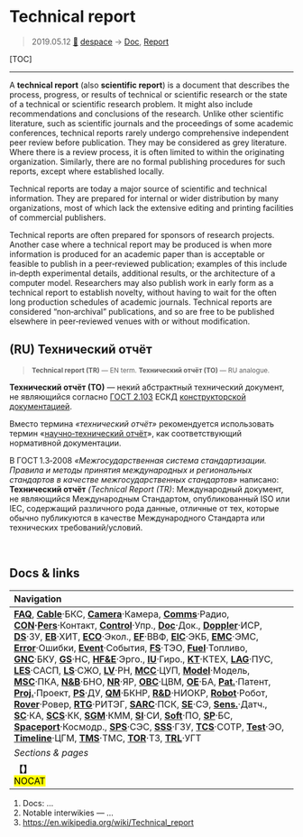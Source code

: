 # Technical report
> 2019.05.12 [🚀](../index/index.md) [despace](index.md) → [Doc](doc.md), [Report](report.md)

[TOC]

---

A **technical report** (also **scientific report**) is a document that describes the process, progress, or results of technical or scientific research or the state of a technical or scientific research problem. It might also include recommendations and conclusions of the research. Unlike other scientific literature, such as scientific journals and the proceedings of some academic conferences, technical reports rarely undergo comprehensive independent peer review before publication. They may be considered as grey literature. Where there is a review process, it is often limited to within the originating organization. Similarly, there are no formal publishing procedures for such reports, except where established locally.

Technical reports are today a major source of scientific and technical information. They are prepared for internal or wider distribution by many organizations, most of which lack the extensive editing and printing facilities of commercial publishers.

Technical reports are often prepared for sponsors of research projects. Another case where a technical report may be produced is when more information is produced for an academic paper than is acceptable or feasible to publish in a peer‑reviewed publication; examples of this include in‑depth experimental details, additional results, or the architecture of a computer model. Researchers may also publish work in early form as a technical report to establish novelty, without having to wait for the often long production schedules of academic journals. Technical reports are considered “non‑archival” publications, and so are free to be published elsewhere in peer‑reviewed venues with or without modification.


## (RU) Технический отчёт

> <small>**Technical report (TR)** — EN term. **Технический отчёт (ТО)** — RU analogue.</small>

**Технический отчёт (ТО)** — некий абстрактный технический документ, не являющийся согласно [ГОСТ 2.103](гост_2_103.md) ЕСКД [конструкторской документацией](doc.md).

Вместо термина *«технический отчёт»* рекомендуется использовать термин «[научно‑технический отчёт](report_st.md)», как соответствующий нормативной документации.

В ГОСТ 1.3‑2008 *«Межгосударственная система стандартизации. Правила и методы принятия международных и региональных стандартов в качестве межгосударственных стандартов»* написано:  
**Технический отчёт** *(Technical Report (TR)*: Международный документ, не являющийся Международным Стандартом, опубликованный ISO или IEC, содержащий различного рода данные, отличные от тех, которые обычно публикуются в качестве Международного Стандарта или технических требований/условий.



<p style="page-break-after:always"> </p>

## Docs & links
|Navigation|
|:--|
|**[FAQ](faq.md)**, **[Cable](cable.md)**·БКС, **[Camera](cam.md)**·Камера, **[Comms](comms.md)**·Радио, **[CON](contact.md)·[Pers](person.md)**·Контакт, **[Control](control.md)**·Упр., **[Doc](doc.md)**·Док., **[Doppler](doppler.md)**·ИСР, **[DS](ds.md)**·ЗУ, **[EB](eb.md)**·ХИТ, **[ECO](ecology.md)**·Экол., **[EF](ef.md)**·ВВФ, **[ElC](elc.md)**·ЭКБ, **[EMC](emc.md)**·ЭМС, **[Error](error.md)**·Ошибки, **[Event](event.md)**·События, **[FS](fs.md)**·ТЭО, **[Fuel](fuel.md)**·Топливо, **[GNC](gnc.md)**·БКУ, **[GS](scs.md)**·НС, **[HF&E](hfe.md)**·Эрго., **[IU](iu.md)**·Гиро., **[KT](kt.md)**·КТЕХ, **[LAG](lag.md)**·ПУC, **[LES](les.md)**·САСП, **[LS](ls.md)**·СЖО, **[LV](lv.md)**·РН, **[MCC](mcc.md)**·ЦУП, **[Model](model.md)**·Модель, **[MSC](sc.md)**·ПКА, **[N&B](nnb.md)**·БНО, **[NR](nr.md)**·ЯР, **[OBC](obc.md)**·ЦВМ, **[OE](oe.md)**·БА, **[Pat.](патент.md)**·Патент, **[Proj.](project.md)**·Проект, **[PS](ps.md)**·ДУ, **[QM](qm.md)**·БКНР, **[R&D](rnd.md)**·НИОКР, **[Robot](robotics.md)**·Робот, **[Rover](rover.md)**·Ровер, **[RTG](rtg.md)**·РИТЭГ, **[SARC](sarc.md)**·ПСК, **[SE](se.md)**·СЭ, **[Sens.](sensor.md)**·Датч., **[SC](sc.md)**·КА, **[SCS](scs.md)**·КК, **[SGM](sgm.md)**·КММ, **[SI](si.md)**·СИ, **[Soft](soft.md)**·ПО, **[SP](sp.md)**·БС, **[Spaceport](spaceport.md)**·Космодр., **[SPS](sps.md)**·СЭС, **[SSS](sss.md)**·ГЗУ, **[TCS](tcs.md)**·СОТР, **[Test](test.md)**·ЭО, **[Timeline](timeline.md)**·ЦГМ, **[TMS](tms.md)**·ТМС, **[TOR](tor.md)**·ТЗ, **[TRL](trl.md)**·УГТ|
|*Sections & pages*|
|**【[](.md)】**<br> <mark>NOCAT</mark>|

   1. Docs: …
   1. Notable interwikies — …
   1. <https://en.wikipedia.org/wiki/Technical_report>
